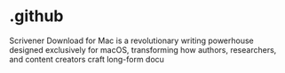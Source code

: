 # .github
Scrivener Download for Mac is a revolutionary writing powerhouse designed exclusively for macOS, transforming how authors, researchers, and content creators craft long-form docu
